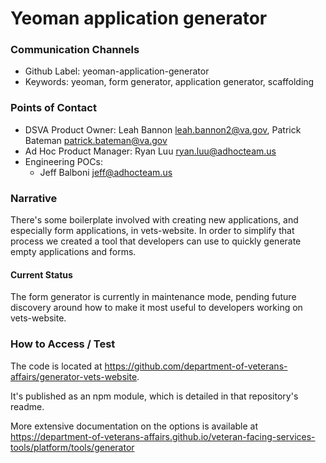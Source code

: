 # Yeoman application generator

### Communication Channels
- Github Label: yeoman-application-generator
- Keywords: yeoman, form generator, application generator, scaffolding

### Points of Contact
- DSVA Product Owner: Leah Bannon leah.bannon2@va.gov, Patrick Bateman patrick.bateman@va.gov
- Ad Hoc Product Manager: Ryan Luu ryan.luu@adhocteam.us
- Engineering POCs:
  - Jeff Balboni jeff@adhocteam.us

### Narrative
There's some boilerplate involved with creating new applications, and especially form applications, in vets-website. In order to simplify that process we created a tool that developers can use to quickly generate empty applications and forms.

#### Current Status

The form generator is currently in maintenance mode, pending future discovery around how to make it most useful to developers working on vets-website.

### How to Access / Test

The code is located at https://github.com/department-of-veterans-affairs/generator-vets-website.

It's published as an npm module, which is detailed in that repository's readme.

More extensive documentation on the options is available at https://department-of-veterans-affairs.github.io/veteran-facing-services-tools/platform/tools/generator
